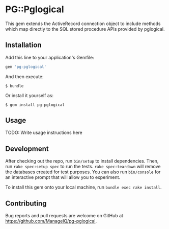 # PG::Pglogical

This gem extends the ActiveRecord connection object to include methods which map directly to the SQL stored procedure APIs provided by pglogical.

## Installation

Add this line to your application's Gemfile:

```ruby
gem 'pg-pglogical'
```

And then execute:

    $ bundle

Or install it yourself as:

    $ gem install pg-pglogical

## Usage

TODO: Write usage instructions here

## Development

After checking out the repo, run `bin/setup` to install dependencies. Then, run `rake spec:setup spec` to run the tests. `rake spec:teardown` will remove the databases created for test purposes. You can also run `bin/console` for an interactive prompt that will allow you to experiment.

To install this gem onto your local machine, run `bundle exec rake install`.

## Contributing

Bug reports and pull requests are welcome on GitHub at https://github.com/ManageIQ/pg-pglogical.

